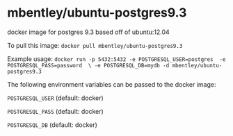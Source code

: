 mbentley/ubuntu-postgres9.3
==================

docker image for postgres 9.3
based off of ubuntu:12.04

To pull this image:
`docker pull mbentley/ubuntu-postgres9.3`

Example usage:
`docker run -p 5432:5432 -e POSTGRESQL_USER=postgres  -e POSTGRESQL_PASS=password  \
-e POSTGRESQL_DB=mydb -d mbentley/ubuntu-postgres9.3`

The following environment variables can be passed to the docker image:

`POSTGRESQL_USER` (default: docker)

`POSTGRESQL_PASS` (default: docker)

`POSTGRESQL_DB` (default: docker)
